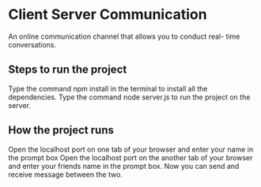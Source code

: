 # Client Server Communication
An online communication channel that allows you to conduct real- time conversations.

## Steps to run the project
Type the command npm install in the terminal to install all the dependencies.
Type the command node server.js to run the project on the server.

## How the project runs
Open the localhost port on one tab of your browser and enter your name in the prompt box
Open the localhost port on the another tab of your browser and enter your friends name in the prompt box.
Now you can send and receive message between the two.
